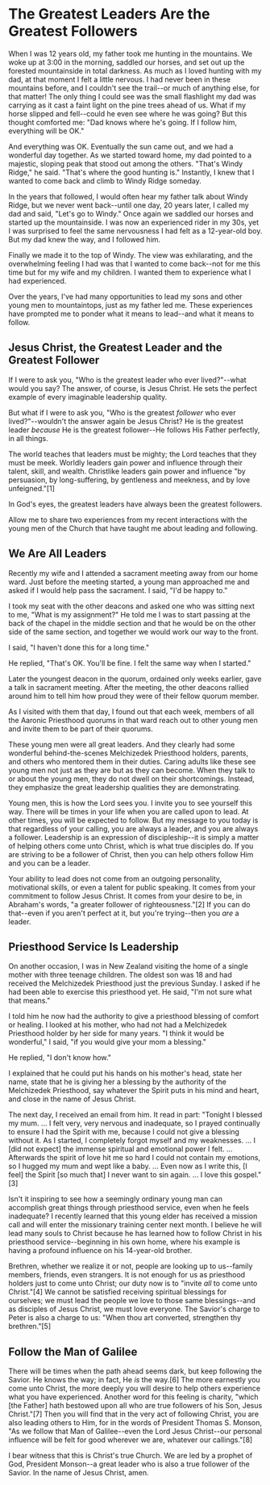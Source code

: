 # The Greatest Leaders Are the Greatest Followers

When I was 12 years old, my father took me hunting in the mountains. We woke
up at 3:00 in the morning, saddled our horses, and set out up the forested
mountainside in total darkness. As much as I loved hunting with my dad, at
that moment I felt a little nervous. I had never been in these mountains
before, and I couldn't see the trail--or much of anything else, for that
matter! The only thing I could see was the small flashlight my dad was
carrying as it cast a faint light on the pine trees ahead of us. What if my
horse slipped and fell--could he even see where he was going? But this thought
comforted me: "Dad knows where he's going. If I follow him, everything will be
OK."

And everything was OK. Eventually the sun came out, and we had a wonderful day
together. As we started toward home, my dad pointed to a majestic, sloping
peak that stood out among the others. "That's Windy Ridge," he said. "That's
where the good hunting is." Instantly, I knew that I wanted to come back and
climb to Windy Ridge someday.

In the years that followed, I would often hear my father talk about Windy
Ridge, but we never went back--until one day, 20 years later, I called my dad
and said, "Let's go to Windy." Once again we saddled our horses and started up
the mountainside. I was now an experienced rider in my 30s, yet I was
surprised to feel the same nervousness I had felt as a 12-year-old boy. But my
dad knew the way, and I followed him.

Finally we made it to the top of Windy. The view was exhilarating, and the
overwhelming feeling I had was that I wanted to come back--not for me this
time but for my wife and my children. I wanted them to experience what I had
experienced.

Over the years, I've had many opportunities to lead my sons and other young
men to mountaintops, just as my father led me. These experiences have prompted
me to ponder what it means to lead--and what it means to follow.

## Jesus Christ, the Greatest Leader and the Greatest Follower

If I were to ask you, "Who is the greatest leader who ever lived?"--what would
you say? The answer, of course, is Jesus Christ. He sets the perfect example
of every imaginable leadership quality.

But what if I were to ask you, "Who is the greatest _follower_ who ever
lived?"--wouldn't the answer again be Jesus Christ? He is the greatest leader
_because_ He is the greatest follower--He follows His Father perfectly, in all
things.

The world teaches that leaders must be mighty; the Lord teaches that they must
be meek. Worldly leaders gain power and influence through their talent, skill,
and wealth. Christlike leaders gain power and influence "by persuasion, by
long-suffering, by gentleness and meekness, and by love unfeigned."[1]

In God's eyes, the greatest leaders have always been the greatest followers.

Allow me to share two experiences from my recent interactions with the young
men of the Church that have taught me about leading and following.

## We Are All Leaders

Recently my wife and I attended a sacrament meeting away from our home ward.
Just before the meeting started, a young man approached me and asked if I
would help pass the sacrament. I said, "I'd be happy to."

I took my seat with the other deacons and asked one who was sitting next to
me, "What is my assignment?" He told me I was to start passing at the back of
the chapel in the middle section and that he would be on the other side of the
same section, and together we would work our way to the front.

I said, "I haven't done this for a long time."

He replied, "That's OK. You'll be fine. I felt the same way when I started."

Later the youngest deacon in the quorum, ordained only weeks earlier, gave a
talk in sacrament meeting. After the meeting, the other deacons rallied around
him to tell him how proud they were of their fellow quorum member.

As I visited with them that day, I found out that each week, members of all
the Aaronic Priesthood quorums in that ward reach out to other young men and
invite them to be part of their quorums.

These young men were all great leaders. And they clearly had some wonderful
behind-the-scenes Melchizedek Priesthood holders, parents, and others who
mentored them in their duties. Caring adults like these see young men not just
as they are but as they can become. When they talk to or about the young men,
they do not dwell on their shortcomings. Instead, they emphasize the great
leadership qualities they are demonstrating.

Young men, this is how the Lord sees you. I invite you to see yourself this
way. There will be times in your life when you are called upon to lead. At
other times, you will be expected to follow. But my message to you today is
that regardless of your calling, you are always a leader, and you are always a
follower. Leadership is an expression of discipleship--it is simply a matter
of helping others come unto Christ, which is what true disciples do. If you
are striving to be a follower of Christ, then you can help others follow Him
and you can be a leader.

Your ability to lead does not come from an outgoing personality, motivational
skills, or even a talent for public speaking. It comes from your commitment to
follow Jesus Christ. It comes from your desire to be, in Abraham's words, "a
greater follower of righteousness."[2] If you can do that--even if you aren't
perfect at it, but you're trying--then you _are_ a leader.

## Priesthood Service Is Leadership

On another occasion, I was in New Zealand visiting the home of a single mother
with three teenage children. The oldest son was 18 and had received the
Melchizedek Priesthood just the previous Sunday. I asked if he had been able
to exercise this priesthood yet. He said, "I'm not sure what that means."

I told him he now had the authority to give a priesthood blessing of comfort
or healing. I looked at his mother, who had not had a Melchizedek Priesthood
holder by her side for many years. "I think it would be wonderful," I said,
"if you would give your mom a blessing."

He replied, "I don't know how."

I explained that he could put his hands on his mother's head, state her name,
state that he is giving her a blessing by the authority of the Melchizedek
Priesthood, say whatever the Spirit puts in his mind and heart, and close in
the name of Jesus Christ.

The next day, I received an email from him. It read in part: "Tonight I
blessed my mum. ... I felt very, very nervous and inadequate, so I prayed
continually to ensure I had the Spirit with me, because I could not give a
blessing without it. As I started, I completely forgot myself and my
weaknesses. ... I [did not expect] the immense spiritual and emotional power I
felt. ... Afterwards the spirit of love hit me so hard I could not contain my
emotions, so I hugged my mum and wept like a baby. ... Even now as I write this,
[I feel] the Spirit [so much that] I never want to sin again. ... I love this
gospel."[3]

Isn't it inspiring to see how a seemingly ordinary young man can accomplish
great things through priesthood service, even when he feels inadequate? I
recently learned that this young elder has received a mission call and will
enter the missionary training center next month. I believe he will lead many
souls to Christ because he has learned how to follow Christ in his priesthood
service--beginning in his own home, where his example is having a profound
influence on his 14-year-old brother.

Brethren, whether we realize it or not, people are looking up to us--family
members, friends, even strangers. It is not enough for us as priesthood
holders just to come unto Christ; our duty now is to "invite _all_ to come
unto Christ."[4] We cannot be satisfied receiving spiritual blessings for
ourselves; we must lead the people we love to those same blessings--and as
disciples of Jesus Christ, we must love everyone. The Savior's charge to Peter
is also a charge to us: "When thou art converted, strengthen thy brethren."[5]

## Follow the Man of Galilee

There will be times when the path ahead seems dark, but keep following the
Savior. He knows the way; in fact, He _is_ the way.[6] The more earnestly you
come unto Christ, the more deeply you will desire to help others experience
what you have experienced. Another word for this feeling is charity, "which
[the Father] hath bestowed upon all who are true followers of his Son, Jesus
Christ."[7] Then you will find that in the very act of following Christ, you
are also leading others to Him, for in the words of President Thomas S.
Monson, "As we follow that Man of Galilee--even the Lord Jesus Christ--our
personal influence will be felt for good wherever we are, whatever our
callings."[8]

I bear witness that this is Christ's true Church. We are led by a prophet of
God, President Monson--a great leader who is also a true follower of the
Savior. In the name of Jesus Christ, amen.

